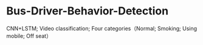 # Bus-Driver-Behavior-Detection
CNN+LSTM; Video classification; Four categories（Normal; Smoking; Using mobile; Off seat）
